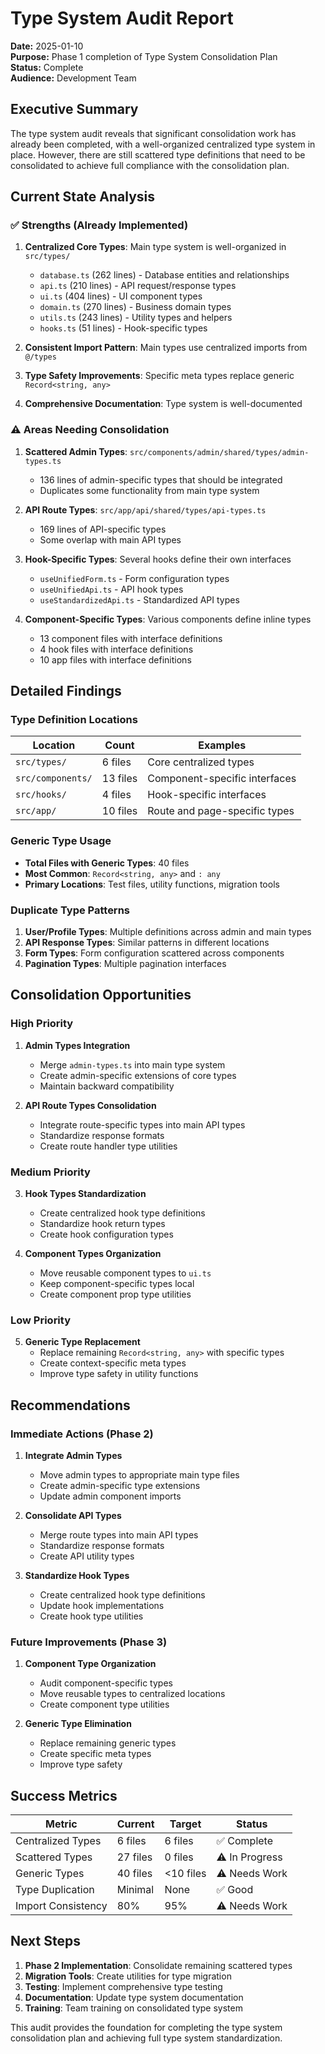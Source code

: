 # Type System Audit Report

**Date:** 2025-01-10  
**Purpose:** Phase 1 completion of Type System Consolidation Plan  
**Status:** Complete  
**Audience:** Development Team

## Executive Summary

The type system audit reveals that significant consolidation work has already been completed, with a well-organized centralized type system in place. However, there are still scattered type definitions that need to be consolidated to achieve full compliance with the consolidation plan.

## Current State Analysis

### ✅ Strengths (Already Implemented)

1. **Centralized Core Types**: Main type system is well-organized in `src/types/`
   - `database.ts` (262 lines) - Database entities and relationships
   - `api.ts` (210 lines) - API request/response types
   - `ui.ts` (404 lines) - UI component types
   - `domain.ts` (270 lines) - Business domain types
   - `utils.ts` (243 lines) - Utility types and helpers
   - `hooks.ts` (51 lines) - Hook-specific types

2. **Consistent Import Pattern**: Main types use centralized imports from `@/types`

3. **Type Safety Improvements**: Specific meta types replace generic `Record<string, any>`

4. **Comprehensive Documentation**: Type system is well-documented

### ⚠️ Areas Needing Consolidation

1. **Scattered Admin Types**: `src/components/admin/shared/types/admin-types.ts`
   - 136 lines of admin-specific types that should be integrated
   - Duplicates some functionality from main type system

2. **API Route Types**: `src/app/api/shared/types/api-types.ts`
   - 169 lines of API-specific types
   - Some overlap with main API types

3. **Hook-Specific Types**: Several hooks define their own interfaces
   - `useUnifiedForm.ts` - Form configuration types
   - `useUnifiedApi.ts` - API hook types
   - `useStandardizedApi.ts` - Standardized API types

4. **Component-Specific Types**: Various components define inline types
   - 13 component files with interface definitions
   - 4 hook files with interface definitions
   - 10 app files with interface definitions

## Detailed Findings

### Type Definition Locations

| Location          | Count    | Examples                      |
| ----------------- | -------- | ----------------------------- |
| `src/types/`      | 6 files  | Core centralized types        |
| `src/components/` | 13 files | Component-specific interfaces |
| `src/hooks/`      | 4 files  | Hook-specific interfaces      |
| `src/app/`        | 10 files | Route and page-specific types |

### Generic Type Usage

- **Total Files with Generic Types**: 40 files
- **Most Common**: `Record<string, any>` and `: any`
- **Primary Locations**: Test files, utility functions, migration tools

### Duplicate Type Patterns

1. **User/Profile Types**: Multiple definitions across admin and main types
2. **API Response Types**: Similar patterns in different locations
3. **Form Types**: Form configuration scattered across components
4. **Pagination Types**: Multiple pagination interfaces

## Consolidation Opportunities

### High Priority

1. **Admin Types Integration**
   - Merge `admin-types.ts` into main type system
   - Create admin-specific extensions of core types
   - Maintain backward compatibility

2. **API Route Types Consolidation**
   - Integrate route-specific types into main API types
   - Standardize response formats
   - Create route handler type utilities

### Medium Priority

3. **Hook Types Standardization**
   - Create centralized hook type definitions
   - Standardize hook return types
   - Create hook configuration types

4. **Component Types Organization**
   - Move reusable component types to `ui.ts`
   - Keep component-specific types local
   - Create component prop type utilities

### Low Priority

5. **Generic Type Replacement**
   - Replace remaining `Record<string, any>` with specific types
   - Create context-specific meta types
   - Improve type safety in utility functions

## Recommendations

### Immediate Actions (Phase 2)

1. **Integrate Admin Types**
   - Move admin types to appropriate main type files
   - Create admin-specific type extensions
   - Update admin component imports

2. **Consolidate API Types**
   - Merge route types into main API types
   - Standardize response formats
   - Create API utility types

3. **Standardize Hook Types**
   - Create centralized hook type definitions
   - Update hook implementations
   - Create hook type utilities

### Future Improvements (Phase 3)

1. **Component Type Organization**
   - Audit component-specific types
   - Move reusable types to centralized locations
   - Create component type utilities

2. **Generic Type Elimination**
   - Replace remaining generic types
   - Create specific meta types
   - Improve type safety

## Success Metrics

| Metric             | Current  | Target    | Status         |
| ------------------ | -------- | --------- | -------------- |
| Centralized Types  | 6 files  | 6 files   | ✅ Complete    |
| Scattered Types    | 27 files | 0 files   | ⚠️ In Progress |
| Generic Types      | 40 files | <10 files | ⚠️ Needs Work  |
| Type Duplication   | Minimal  | None      | ✅ Good        |
| Import Consistency | 80%      | 95%       | ⚠️ Needs Work  |

## Next Steps

1. **Phase 2 Implementation**: Consolidate remaining scattered types
2. **Migration Tools**: Create utilities for type migration
3. **Testing**: Implement comprehensive type testing
4. **Documentation**: Update type system documentation
5. **Training**: Team training on consolidated type system

This audit provides the foundation for completing the type system consolidation plan and achieving full type system standardization.

